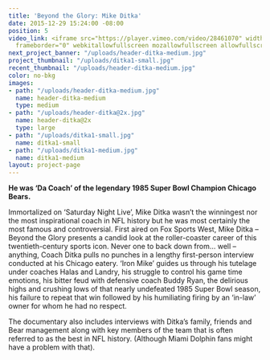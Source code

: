 ```yaml
---
title: 'Beyond the Glory: Mike Ditka'
date: 2015-12-29 15:24:00 -08:00
position: 5
video_link: <iframe src="https://player.vimeo.com/video/28461070" width="640" height="480"
  frameborder="0" webkitallowfullscreen mozallowfullscreen allowfullscreen></iframe>
next_project_banner: "/uploads/header-ditka-medium.jpg"
project_thumbnail: "/uploads/ditka1-small.jpg"
recent_thumbnail: "/uploads/header-ditka-medium.jpg"
color: no-bkg
images:
- path: "/uploads/header-ditka-medium.jpg"
  name: header-ditka-medium
  type: medium
- path: "/uploads/header-ditka@2x.jpg"
  name: header-ditka@2x
  type: large
- path: "/uploads/ditka1-small.jpg"
  name: ditka1-small
- path: "/uploads/ditka1-medium.jpg"
  name: ditka1-medium
layout: project-page
---
```


**He was ‘Da Coach’ of the legendary 1985 Super Bowl Champion Chicago Bears.**

Immortalized on ‘Saturday Night Live’, Mike Ditka wasn’t the winningest nor the most inspirational coach in NFL history but he was most certainly the most famous and controversial. First aired on Fox Sports West, Mike Ditka – Beyond the Glory presents a candid look at the roller-coaster career of this twentieth-century sports icon. Never one to back down from… well – anything, Coach Ditka pulls no punches in a lengthy first-person interview conducted at his Chicago eatery. ‘Iron Mike’ guides us through his tutelage under coaches Halas and Landry, his struggle to control his game time emotions, his bitter feud with defensive coach Buddy Ryan, the delirious highs and crushing lows of that nearly undefeated 1985 Super Bowl season, his failure to repeat that win followed by his humiliating firing by an ‘in-law’ owner for whom he had no respect.

The documentary also includes interviews with Ditka’s family, friends and Bear management along with key members of the team that is often referred to as the best in NFL history. (Although Miami Dolphin fans might have a problem with that).
